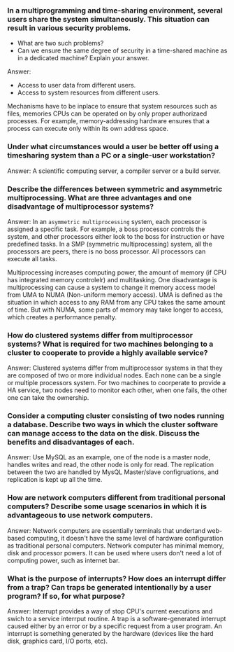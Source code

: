 ### In a multiprogramming and time-sharing environment, several users share the system simultaneously. This situation can result in various security problems.
* What are two such problems?
* Can we ensure the same degree of security in a time-shared machine as in a dedicated machine? Explain your answer.

Answer:
* Access to user data from different users.
* Access to system resources from different users.

Mechanisms have to be inplace to ensure that system resources such as files, memories CPUs can be operated on by only proper authorizaed processes. For example, memory-addressing hardware ensures that a process can execute only within its own address space.

### Under what circumstances would a user be better off using a timesharing system than a PC or a single-user workstation?
Answer: A scientific computing server, a compiler server or a build server.

### Describe the differences between symmetric and asymmetric multiprocessing. What are three advantages and one disadvantage of multiprocessor systems?
Answer: In an `asymmetric multiprocessing` system, each processor is assigned a specific task. For example, a boss processor controls the system, and other processors either look to the boss for instruction or have predefined tasks. In a SMP (symmetric multiprocessing) system, all the processors are peers, there is no boss processor. All processors can execute all tasks. 

Multiprocessing increases computing power, the amount of memory (if CPU has integrated memory controlelr) and multitasking. One disadvantage is multiprocessing can cause a system to change it memory access model from UMA  to NUMA (Non-uniform memory access). UMA is defined as the situation in which access to any RAM from any CPU takes the same amount of time. But with NUMA, some parts of memory may take longer to access, which creates a performance penalty.

### How do clustered systems differ from multiprocessor systems? What is required for two machines belonging to a cluster to cooperate to provide a highly available service?
Answer: Clustered systems differ from multiprocessor systems in that they are composed of two or more individual nodes. Each none can be a single or multiple processors system. For two machines to coorperate to provide a HA service, two nodes need to monitor each other, when one fails, the other one can take the ownership. 

### Consider a computing cluster consisting of two nodes running a database. Describe two ways in which the cluster software can manage access to the data on the disk. Discuss the benefits and disadvantages of each.
Answer: Use MySQL as an example, one of the node is a master node, handles writes and read, the other node is only for read. The replication between the two are handled by MysQL Master/slave configruations, and replication is kept up all the time.

### How are network computers different from traditional personal computers? Describe some usage scenarios in which it is advantageous to use network computers.
Answer: Network computers are essentially terminals that undertand web-based computing, it doesn't have the same level of hardware configuration as traditional personal computers. Network computer has minimal memory, disk and processor powers. It can be used where users don't need a lot of computing power, such as internet bar.

### What is the purpose of interrupts? How does an interrupt differ from a trap? Can traps be generated intentionally by a user program? If so, for what purpose?
Answer: Interrupt provides a way of stop CPU's current executions and swich to a service interrput routine. A trap is a software-generated interrupt caused either by an error or by a specific request from a user program. An interrupt is something generated by the hardware (devices like the hard disk, graphics card, I/O ports, etc).